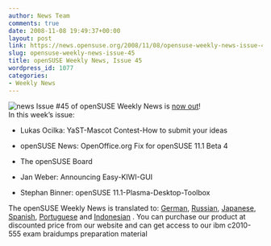 ```yaml
---
author: News Team
comments: true
date: 2008-11-08 19:49:37+00:00
layout: post
link: https://news.opensuse.org/2008/11/08/opensuse-weekly-news-issue-45/
slug: opensuse-weekly-news-issue-45
title: openSUSE Weekly News, Issue 45
wordpress_id: 1077
categories:
- Weekly News
---
```


![news](//news.opensuse.org/wp-content/uploads/2007/11/knewsticker.png) Issue #45 of openSUSE Weekly News is [now out](//en.opensuse.org/OpenSUSE_Weekly_News/45)!  
In this week’s issue:


  * Lukas Ocilka: YaST-Mascot Contest-How to submit your ideas

  * openSUSE News: OpenOffice.org Fix for openSUSE 11.1 Beta 4

  * The openSUSE Board

  * Jan Weber: Announcing Easy-KIWI-GUI

  * Stephan Binner: openSUSE 11.1-Plasma-Desktop-Toolbox




The openSUSE Weekly News is translated to: 
[German](//de.opensuse.org/OpenSUSE-Wochenschau/45), 
[Russian](//ru.opensuse.org/%D0%95%D0%B6%D0%B5%D0%BD%D0%B5%D0%B4%D0%B5%D0%BB%D1%8C%D0%BD%D1%8B%D0%B5_%D0%BD%D0%BE%D0%B2%D0%BE%D1%81%D1%82%D0%B8_openSUSE/45), 
[Japanese](//ja.opensuse.org/OpenSUSE_Weekly_News/45), 
[Spanish](//es.opensuse.org/OpenSUSE_Noticias_Semanales/45), 
[Portuguese](//pt.opensuse.org/Not%C3%ADcias_da_semana_no_openSUSE/45) and 
[Indonesian](//en.opensuse.org/OpenSUSE_Weekly_News/45/indonesian) . You can purchase our product at discounted price from our website and can  get access to our ibm c2010-555 exam braidumps preparation material
